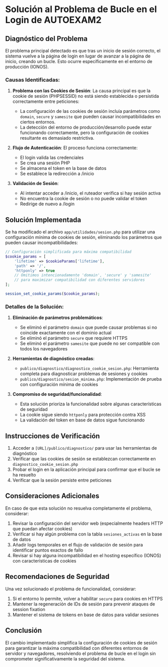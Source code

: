 # Solución al Problema de Bucle en el Login de AUTOEXAM2

## Diagnóstico del Problema

El problema principal detectado es que tras un inicio de sesión correcto, el sistema vuelve a la página de login en lugar de avanzar a la página de inicio, creando un bucle. Esto ocurre específicamente en el entorno de producción (IONOS).

### Causas Identificadas:

1. **Problema con las Cookies de Sesión**: La causa principal es que la cookie de sesión (PHPSESSID) no está siendo establecida o persistida correctamente entre peticiones:
   - La configuración de las cookies de sesión incluía parámetros como `domain`, `secure` y `samesite` que pueden causar incompatibilidades en ciertos entornos.
   - La detección del entorno de producción/desarrollo puede estar funcionando correctamente, pero la configuración de cookies resultante es demasiado restrictiva.

2. **Flujo de Autenticación**: El proceso funciona correctamente:
   - El login valida las credenciales
   - Se crea una sesión PHP
   - Se almacena el token en la base de datos
   - Se establece la redirección a /inicio

3. **Validación de Sesión**: 
   - Al intentar acceder a /inicio, el ruteador verifica si hay sesión activa
   - No encuentra la cookie de sesión o no puede validar el token
   - Redirige de nuevo a /login

## Solución Implementada

Se ha modificado el archivo `app/utilidades/sesion.php` para utilizar una configuración mínima de cookies de sesión, eliminando los parámetros que pueden causar incompatibilidades:

```php
// Configuración simplificada para máxima compatibilidad
$cookie_params = [
    'lifetime' => $cookieParams['lifetime'],
    'path' => '/',
    'httponly' => true
    // Omitimos intencionadamente 'domain', 'secure' y 'samesite' 
    // para maximizar compatibilidad con diferentes servidores
];

session_set_cookie_params($cookie_params);
```

### Detalles de la Solución:

1. **Eliminación de parámetros problemáticos**:
   - Se eliminó el parámetro `domain` que puede causar problemas si no coincide exactamente con el dominio actual
   - Se eliminó el parámetro `secure` que requiere HTTPS
   - Se eliminó el parámetro `samesite` que puede no ser compatible con todos los navegadores

2. **Herramientas de diagnóstico creadas**:
   - `publico/diagnostico/diagnostico_cookie_sesion.php`: Herramienta completa para diagnosticar problemas de sesiones y cookies
   - `publico/diagnostico/sesion_minima.php`: Implementación de prueba con configuración mínima de cookies

3. **Compromiso de seguridad/funcionalidad**:
   - Esta solución prioriza la funcionalidad sobre algunas características de seguridad
   - La cookie sigue siendo `httponly` para protección contra XSS
   - La validación del token en base de datos sigue funcionando

## Instrucciones de Verificación

1. Acceder a `[URL]/publico/diagnostico/` para usar las herramientas de diagnóstico
2. Verificar que las cookies de sesión se establezcan correctamente en `diagnostico_cookie_sesion.php`
3. Probar el login en la aplicación principal para confirmar que el bucle se ha resuelto
4. Verificar que la sesión persiste entre peticiones

## Consideraciones Adicionales

En caso de que esta solución no resuelva completamente el problema, considerar:

1. Revisar la configuración del servidor web (especialmente headers HTTP que puedan afectar cookies)
2. Verificar si hay algún problema con la tabla `sesiones_activas` en la base de datos
3. Añadir logs temporales en el flujo de validación de sesión para identificar puntos exactos de fallo
4. Revisar si hay alguna incompatibilidad en el hosting específico (IONOS) con características de cookies

## Recomendaciones de Seguridad

Una vez solucionado el problema de funcionalidad, considerar:

1. Si el entorno lo permite, volver a habilitar `secure` para cookies en HTTPS
2. Mantener la regeneración de IDs de sesión para prevenir ataques de session fixation
3. Mantener el sistema de tokens en base de datos para validar sesiones

## Conclusión

El cambio implementado simplifica la configuración de cookies de sesión para garantizar la máxima compatibilidad con diferentes entornos de servidor y navegadores, resolviendo el problema de bucle en el login sin comprometer significativamente la seguridad del sistema.
